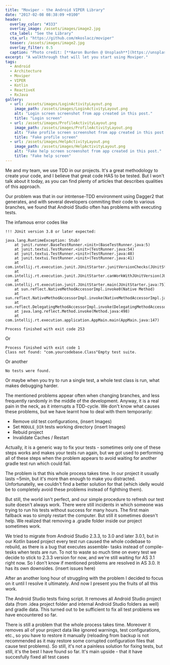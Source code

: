 ```yaml
---
title: "Moviper - the Android VIPER Library"
date: "2017-02-08 08:38:09 +0100"
header:
  overlay_color: "#333"
  overlay_image: /assets/images/image2.jpg
  cta_label: "See the Library"
  cta_url: "https://github.com/mkoslacz/moviper"
  teaser: /assets/images/image2.jpg
  overlay_filter: 0.5
  caption: "Photo credit: [**Aaron Burden @ Unsplash**](https://unsplash.com/@aaronburden)"
excerpt: "A walkthrough that will let you start using Moviper."
tags:
  - Android
  - Architecture
  - Moviper
  - VIPER
  - Kotlin
  - ReactiveX
  - RxJava
gallery:
  - url: /assets/images/LoginActivityLayout.png
    image_path: /assets/images/LoginActivityLayout.png
    alt: "Login screen screenshot from app created in this post."
    title: "Login screen"
  - url: /assets/images/ProfileActivityLayout.png
    image_path: /assets/images/ProfileActivityLayout.png
    alt: "Fake profile screen screenshot from app created in this post."
    title: "Fake profile screen"
  - url: /assets/images/HelpActivityLayout.png
    image_path: /assets/images/HelpActivityLayout.png
    alt: "Fake help screen screenshot from app created in this post."
    title: "Fake help screen"
---
```

Me and my team, we use TDD in our projects. It's a great methodology to create your code, and I believe that great code HAS to be tested. But I won't talk about it today, as you can find plenty of articles that describes qualities of this approach.

Our problem was that in our intntense-TDD environment using Dagger2 that generates, and with several developers commiting their code to various branches, we found that Android Studio often has problems with executing tests.

The infamous error codes like

```
!!! JUnit version 3.8 or later expected:

java.lang.RuntimeException: Stub!
	at junit.runner.BaseTestRunner.<init>(BaseTestRunner.java:5)
	at junit.textui.TestRunner.<init>(TestRunner.java:54)
	at junit.textui.TestRunner.<init>(TestRunner.java:48)
	at junit.textui.TestRunner.<init>(TestRunner.java:41)
	at com.intellij.rt.execution.junit.JUnitStarter.junitVersionChecks(JUnitStarter.java:233)
	at com.intellij.rt.execution.junit.JUnitStarter.canWorkWithJUnitVersion(JUnitStarter.java:216)
	at com.intellij.rt.execution.junit.JUnitStarter.main(JUnitStarter.java:75)
	at sun.reflect.NativeMethodAccessorImpl.invoke0(Native Method)
	at sun.reflect.NativeMethodAccessorImpl.invoke(NativeMethodAccessorImpl.java:62)
	at sun.reflect.DelegatingMethodAccessorImpl.invoke(DelegatingMethodAccessorImpl.java:43)
	at java.lang.reflect.Method.invoke(Method.java:498)
	at com.intellij.rt.execution.application.AppMain.main(AppMain.java:147)

Process finished with exit code 253
```

Or

```
Process finished with exit code 1
Class not found: "com.yourcodebase.Class"Empty test suite.
```

Or another

```
No tests were found.
```

Or maybe when you try to run a single test, a whole test class is run, what makes debugging harder.

The mentioned problems appear often when changing branches, and less frequently randomly in the middle of the development. Anyway, it is a real pain in the neck, as it interrupts a TDD-cycle. We don't know what causes these problems, but we have learnt how to deal with them temporarily:

- Remove old test configurations, (insert Images)
- Set `MODULE_DIR` tests working directory (insert Images)
- Rebuid project
- Invalidate Caches / Restart

Actually, it is a generic way to fix your tests - sometimes only one of these steps works and makes your tests run again, but we got used to performing all of these steps when the problem appears to avoid waiting for another gradle test run which could fail.

The problem is that this whole process takes time. In our project it usually lasts ~5min, but it's more than enough to make you distracted. Unfortunatelly, we couldn't find a better solution for that (which idelly would be to completely avoid these problems instead of fighthing them).


But still, the world isn't perfect, and our simple procedure to refresh our test suite doesn't always work. There were still incidents in which someone was trying to run his tests without success for many hours. The first main fallback was to simply restart the computer. But still it sometimes doesn't help. We realized that removing a .gradle folder inside our project sometimes work.

We tried to migrate from Android Studio 2.3.3, to 3.0 and later 3.0.1, but in our Kotlin based project every test run caused the whole codebase to rebuild, as there is a bug that executes assemble- tasks instead of compile- tesks when tests are run. To not to waste so much time on every test we decide to stick to 2.3.3 version for now, and we're still waiting for AS 3.1 right now. So I don't know if mentioned problems are resolved in AS 3.0. It has its own downsides. (insert issues here)

After an another long hour of struggling with the problem I decided to focus on it until I resolve it ultimately. And now I present you the fruits of all this work.

The Android Studio tests fixing script. It removes all Android Studio project data (from .idea project folder and internal Android Studio folders as well) and gradle data. This turned out to be sufficient to fix all test problems we have encountered so far.

There is still a problem that the whole process takes time. Moreover it removes all of your project data like ignored warnings, test configurations, etc., so you have to restore it manually (reloading from backup is not recommended as it may restore some corrupted configuration files that cause test problems). So still, it's not a painless solution for fixing tests, but still, it's the best I have found so far. It's main upside - that it have succesfully fixed all test cases
